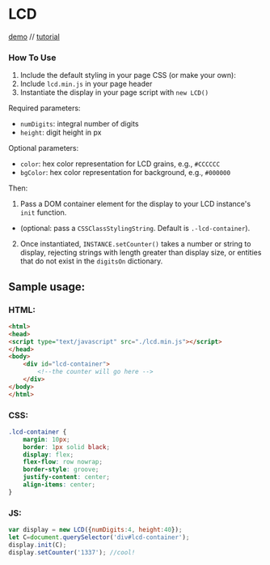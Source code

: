 # LCD

[demo](http://thmsdnnr.com/lcd/) //  [tutorial](http://thmsdnnr.com/tutorials/javascript/projects/svg/2017/12/28/code-morsels-coding-an-LCD-display.html)

### How To Use
1. Include the default styling in your page CSS (or make your own):
2. Include `lcd.min.js` in your page header
3. Instantiate the display in your page script with `new LCD()`

Required parameters: 
* `numDigits`: integral number of digits
* `height`: digit height in px

Optional parameters:
* `color`: hex color representation for LCD grains, e.g., `#CCCCCC`
* `bgColor`: hex color representation for background, e.g., `#000000`

Then:

1. Pass a DOM container element for the display to your LCD instance's `init` function.
* (optional: pass a `CSSClassStylingString`. 
   Default is `.-lcd-container`).

2. Once instantiated, `INSTANCE.setCounter()` takes a number or string to display, rejecting strings with length greater than display size, or entities that do not exist in the `digitsOn` dictionary.

## Sample usage:

### HTML:
```html
<html>
<head>
<script type="text/javascript" src="./lcd.min.js"></script>
</head>
<body>
	<div id="lcd-container">
		<!--the counter will go here -->
	</div>
</body>
</html>
```

### CSS:
```css
.lcd-container {
    margin: 10px;
    border: 1px solid black;
    display: flex;
    flex-flow: row nowrap;
    border-style: groove;
    justify-content: center;
    align-items: center;
}
```

### JS:
```javascript
var display = new LCD({numDigits:4, height:40});
let C=document.querySelector('div#lcd-container');
display.init(C);
display.setCounter('1337'); //cool!
```
